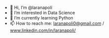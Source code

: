 - 👋 Hi, I’m @laranapoli
- 👀 I’m interested in Data Science
- 🌱 I’m currently learning Python
- 📫 How to reach me: laranapoli0@gmail.com / www.linkedin.com/in/laranapoli/

<!---
laranapoli/laranapoli is a ✨ special ✨ repository because its `README.md` (this file) appears on your GitHub profile.
You can click the Preview link to take a look at your changes.
--->
